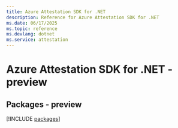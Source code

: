 ```yaml
---
title: Azure Attestation SDK for .NET
description: Reference for Azure Attestation SDK for .NET
ms.date: 06/17/2025
ms.topic: reference
ms.devlang: dotnet
ms.service: attestation
---
```

# Azure Attestation SDK for .NET - preview
## Packages - preview
[!INCLUDE [packages](attestation-index.md)]